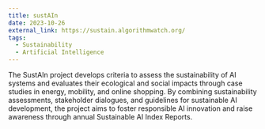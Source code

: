 ```yaml
---
title: sustAIn
date: 2023-10-26
external_link: https://sustain.algorithmwatch.org/
tags:
  - Sustainability
  - Artificial Intelligence
---
```


The SustAIn project develops criteria to assess the sustainability of AI systems and evaluates their ecological and social impacts through case studies in energy, mobility, and online shopping. By combining sustainability assessments, stakeholder dialogues, and guidelines for sustainable AI development, the project aims to foster responsible AI innovation and raise awareness through annual Sustainable AI Index Reports.

<!--more-->
